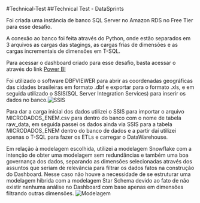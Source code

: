 #Technical-Test
##Technical Test - DataSprints


Foi criada uma instância de banco SQL Server no Amazon RDS no Free Tier para esse desafio.

A conexão ao banco foi feita através do Python, onde estão separados em 3 arquivos as cargas das stagings, as cargas frias de dimensões e as cargas incrementais de dimensões em T-SQL.

Para acessar o dashboard criado para esse desafio, basta acessar o através do link [Power BI]()

Foi utilizado o software DBFVIEWER para abrir as coordenadas geográficas das cidades brasileiras em formato .dbf e exportar para o formato .xls, e em seguida utilizado o SSIS(SQL Server Integration Services) para inserir os dados no banco.![SSIS](https://github.com/henriquemovi/Technical-Test/blob/master/SSIS%20Teste%20T%C3%A9cnico%20-%20DataSprints.png)

Para dar a carga inicial dos dados utilizei o SSIS para importar o arquivo MICRODADOS_ENEM.csv para dentro do banco com o nome de tabela raw_data, em seguida passei os dados ainda via SSIS para a tabela MICRODADOS_ENEM dentro do banco de dados e a partir daí utilizei apenas o T-SQL para fazer os ETLs e carregar o DataWarehouse.

Em relação à modelagem escolhida, utilizei a modelagem Snowflake com a intenção de obter uma modelagem sem redundâncias e também uma boa governança dos dados, separando as dimensões selecionadas através dos assuntos que seriam de relevância para filtrar os dados fatos na construção do Dashboard. Nesse caso não houve a necessidade de se estruturar uma modelagem híbrida com a modelagem Star Schema devido ao fato de não existir nenhuma análise no Dashboard com base apenas em dimensões filtrando outras dimensões. ![Modelagem](https://github.com/henriquemovi/Technical-Test/blob/master/Modelagem%20Teste%20T%C3%A9cnico%20-%20DataSprints.png)


